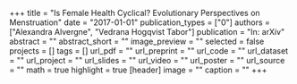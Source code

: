 +++
title = "Is Female Health Cyclical? Evolutionary Perspectives on Menstruation"
date = "2017-01-01"
publication_types = ["0"]
authors = ["Alexandra Alvergne", "Vedrana Hogqvist Tabor"]
publication = "In: arXiv"
abstract = ""
abstract_short = ""
image_preview = ""
selected = false
projects = []
tags = []
url_pdf = ""
url_preprint = ""
url_code = ""
url_dataset = ""
url_project = ""
url_slides = ""
url_video = ""
url_poster = ""
url_source = ""
math = true
highlight = true
[header]
image = ""
caption = ""
+++
